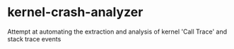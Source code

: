# kernel-crash-analyzer
Attempt at automating the extraction and analysis of kernel 'Call Trace' and stack trace events
